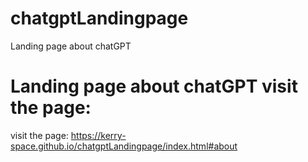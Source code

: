 # chatgptLandingpage
Landing page  about chatGPT

Landing page about chatGPT visit the page: 
=======
visit the page: https://kerry-space.github.io/chatgptLandingpage/index.html#about

